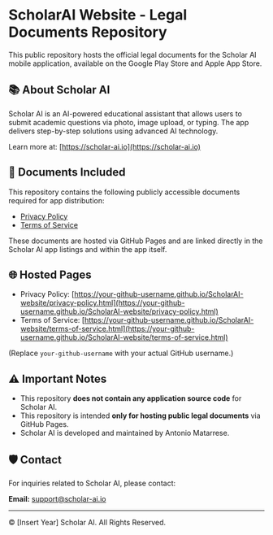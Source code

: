 # ScholarAI Website - Legal Documents Repository

This public repository hosts the official legal documents for the Scholar AI mobile application, available on the Google Play Store and Apple App Store.

## 📚 About Scholar AI
Scholar AI is an AI-powered educational assistant that allows users to submit academic questions via photo, image upload, or typing. The app delivers step-by-step solutions using advanced AI technology.

Learn more at: [https://scholar-ai.io](https://scholar-ai.io)

## 📄 Documents Included

This repository contains the following publicly accessible documents required for app distribution:

- [Privacy Policy](./privacy-policy.html)
- [Terms of Service](./terms-of-service.html)

These documents are hosted via GitHub Pages and are linked directly in the Scholar AI app listings and within the app itself.

## 🌐 Hosted Pages

- Privacy Policy: [https://your-github-username.github.io/ScholarAI-website/privacy-policy.html](https://your-github-username.github.io/ScholarAI-website/privacy-policy.html)
- Terms of Service: [https://your-github-username.github.io/ScholarAI-website/terms-of-service.html](https://your-github-username.github.io/ScholarAI-website/terms-of-service.html)

(Replace `your-github-username` with your actual GitHub username.)

## ⚠️ Important Notes

- This repository **does not contain any application source code** for Scholar AI.
- This repository is intended **only for hosting public legal documents** via GitHub Pages.
- Scholar AI is developed and maintained by Antonio Matarrese.

## 🛡️ Contact

For inquiries related to Scholar AI, please contact:

**Email:** [support@scholar-ai.io](mailto:support@scholar-ai.io)

---

© [Insert Year] Scholar AI. All Rights Reserved.
